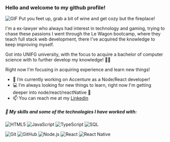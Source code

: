 ### Hello and welcome to my github profile! 
<img  alt="GIF" src="https://thumbs.gfycat.com/RightDecisiveDugong-small.gif" />
Put you feet up, grab a bit of wine and get cozy but the fireplace!


I'm a ex-lawyer who always had interest in technology and gaming, trying to chase these passions I went through the Le Wagon bootcamp, where they teach full stack web development, there I've acquired the knowledge to keep improving myself.

Got into UNIFG university, with the focus to acquire a bachelor of computer science with to further develop my knowledge! 🚀🚀

Right now I'm focusing in acquiring experience and learn new things!

- 👔 I’m currently working on Accenture as a Node/React developer! 
- 💻 I’m always looking for new things to learn, right now I'm getting deeper into node/react/reactNative 🚀
- 📫 You can reach me at my [Linkedin](https://www.linkedin.com/in/danielbpc/)

#####  📜 My skills and some of the technologies I have worked with:

![HTML5](https://img.shields.io/badge/-HTML5-000000?style=flat&logo=html5)
![JavaScript](https://img.shields.io/badge/-JavaScript-000000?style=flat&logo=javascript)
![TypeScript](https://img.shields.io/badge/-TypeScript-000000?style=flat&logo=typescript)
![SQL](https://img.shields.io/badge/-SQL-000000?style=flat&logo=postgresql)

![Git](https://img.shields.io/badge/-Git-222222?style=flat&logo=git&logoColor=F05032)
![GitHub](https://img.shields.io/badge/-GitHub-222222?style=flat&logo=github&logoColor=181717)
![Node.js](https://img.shields.io/badge/-Node.js-222222?style=flat&logo=node.js&logoColor=339933)
![React](https://img.shields.io/badge/-React-222222?style=flat&logo=React&logoColor=61DAFB) 
![React Native](https://img.shields.io/badge/-ReactNative-222222?style=flat&logo=React&logoColor=61DAFB)
